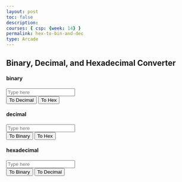 ```yaml
---
layout: post
toc: false
description:
courses: { csp: {week: 14} }
permalink: hex-to-bin-and-dec
type: Arcade
---
```

<html>
<link href="hex.css" rel="stylesheet">
<body>
  <h2 class="title">Binary, Decimal, and Hexadecimal Converter</h2>
  <div class="container">
    <div class="section">
      <div class="heading">
        <h4>binary</h4>
        <span class="output" id="bOutput"></span>
      </div>
      <input type="text" name="binary" id="binary" placeholder="Type here">
      <div class="btns">
        <button class="btn" id="bToD">To Decimal</button>
        <button class="btn" id="bToH">To Hex</button>
      </div>
    </div>
    <div class="section">
      <div class="heading">
        <h4>decimal</h4>
        <span class="output" id="dOutput"></span>
      </div>
      <input type="text" name="decimal" id="decimal" placeholder="Type here">
      <div class="btns">
        <button class="btn" id="dToB">To Binary</button>
        <button class="btn" id="dToH">To Hex</button>
      </div>
    </div>
    <div class="section">
      <div class="heading">
        <h4>hexadecimal</h4>
        <span class="output" id="hOutput"></span>
      </div>
      <input type="text" name="hexadecimal" id="hexadecimal" placeholder="Type here">
      <div class="btns">
        <button class="btn" id="hToB">To Binary</button>
        <button class="btn" id="hToD">To Decimal</button>
      </div>
    </div>
  </div>
  <script type="text/javascript" src="scripts.js"></script>
</body>
</html>
